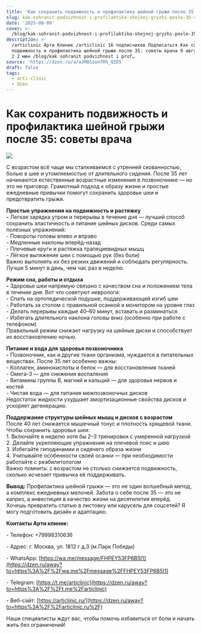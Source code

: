 ```yaml
---
title: 'Как сохранить подвижность и профилактика шейной грыжи после 35: советы врача'
slug: kak-sohranit-podvizhnost-i-profilaktika-shejnoj-gryzhi-posle-35-sovety-vracha
date: '2025-08-09'
cover: >-
  /blog/kak-sohranit-podvizhnost-i-profilaktika-shejnoj-gryzhi-posle-35-sovety-vracha/cover.jpg
description: >-
  /articlinic Арти Клиник /articlinic 16 подписчиков Подписаться Как сохранить
  подвижность и профилактика шейной грыжи после 35: советы врача 9 августа9 авг
  2 2 мин /blog/kak sohranit podvizhnost i prof…
source: 'https://dzen.ru/a/aJM85zonfRh_QID5'
draft: false
tags:
  - arti-clinic
  - dzen
---
```


# Как сохранить подвижность и профилактика шейной грыжи после 35: советы врача

![](/blog/kak-sohranit-podvizhnost-i-profilaktika-shejnoj-gryzhi-posle-35-sovety-vracha/img-0.jpg)

С возрастом всё чаще мы сталкиваемся с утренней скованностью, болью в шее и утомляемостью от длительного сидения. После 35 лет начинаются естественные возрастные изменения в позвоночнике — но это не приговор. Грамотный подход к образу жизни и простые ежедневные привычки помогут сохранить здоровье шеи и предотвратить грыжи.
 
**Простые упражнения на подвижность и растяжку**  
**\-** Легкая зарядка утром и перерывы в течение дня — лучший способ сохранить эластичность и питание шейных дисков. Среди самых полезных упражнений:  
\- Повороты головы влево и вправо  
\- Медленные наклоны вперёд-назад  
\- Плечевые круги и растяжка трапециевидных мышц  
\- Лёгкое вытяжение шеи с помощью рук (без боли)  
Важно выполнять их без резких движений и соблюдать регулярность. Лучше 5 минут в день, чем час раз в неделю.

  
**Режим сна, работы и отдыха**  
**\-** Здоровье шеи напрямую связано с качеством сна и положением тела в течение дня. Вот что советуют неврологи:  
\- Спать на ортопедической подушке, поддерживающей изгиб шеи  
\- Работать за столом с правильной осанкой и монитором на уровне глаз  
\- Делать перерывы каждые 40–60 минут, вставать и разминаться  
\- Избегать длительного наклона головы вниз (особенно при работе с телефоном)  
Правильный режим снижает нагрузку на шейные диски и способствует их восстановлению ночью.

  
**Питание и вода для здоровья позвоночника**  
**\-** Позвоночник, как и другие ткани организма, нуждается в питательных веществах. После 35 лет особенно важны:  
\- Коллаген, аминокислоты и белок — для восстановления тканей  
\- Омега-3 — для снижения воспаления  
\- Витамины группы B, магний и кальций — для здоровья нервов и костей  
\- Чистая вода — для питания межпозвоночных дисков  
Недостаток жидкости ухудшает амортизационные свойства дисков и ускоряет дегенерацию.

  
**Поддержание структуры шейных мышц и дисков с возрастом**  
После 40 лет снижается мышечный тонус и плотность хрящевой ткани. Чтобы сохранить здоровье шеи:  
1\. Включайте в неделю хотя бы 2–3 тренировки с умеренной нагрузкой  
2\. Делайте укрепляющие упражнения на плечевой пояс и шею  
3\. Избегайте гиподинамии и сидячего образа жизни  
4\. Учитывайте особенности своей осанки — при необходимости работайте с реабилитологом  
Важно помнить: с возрастом не столько снижается подвижность, сколько исчезает привычка её поддерживать.

  
**Вывод:** Профилактика шейной грыжи — это не один волшебный метод, а комплекс ежедневных мелочей. Забота о себе после 35 — это не каприз, а инвестиция в качество жизни на десятилетия вперёд.  
Хочешь превратить статью в листовку или карусель для соцсетей? Я могу подготовить дизайн и адаптацию.

**Контакты Арти клиник:**

\- Телефон: +79998310636

\- Адрес: г. Москва, ул. 1812 г д.3 (м.Парк Победы)

\- WhatsApp: [https://wa.me/message/FHPEY53FP6B5I1](https://dzen.ru/away?to=https%3A%2F%2Fwa.me%2Fmessage%2FFHPEY53FP6B5I1)

\- Telegram: [https://t.me/articlinic](https://dzen.ru/away?to=https%3A%2F%2Ft.me%2Farticlinic)

\- Веб-сайт: [https://articlinic.ru/](https://dzen.ru/away?to=https%3A%2F%2Farticlinic.ru%2F)

Наши специалисты ждут вас, чтобы помочь избавиться от боли и начать жить без ограничений!